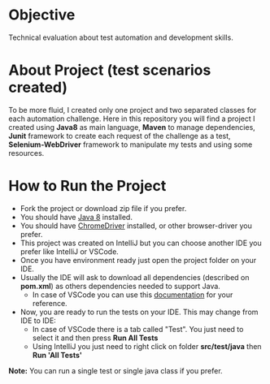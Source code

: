 # Objective
Technical evaluation about test automation and development skills.

# About Project (test scenarios created)
To be more fluid, I created only one project and two separated classes for each automation challenge.
Here in this repository you will find a project I created using __Java8__ as main language, __Maven__ to manage dependencies, __Junit__ framework to create each request of the challenge as a test, __Selenium-WebDriver__ framework to manipulate my tests and using some resources.


# How to Run the Project
* Fork the project or download zip file if you prefer.
* You should have [Java 8](https://www.java.com/en/download/help/index_installing.html) installed.
* You should have [ChromeDriver](https://chromedriver.chromium.org/downloads) installed, or other browser-driver you prefer.
* This project was created on IntelliJ but you can choose another IDE you prefer like IntelliJ or VSCode.
* Once you have environment ready just open the project folder on your IDE.
* Usually the IDE will ask to download all dependencies (described on __pom.xml__) as others dependencies needed to support Java.
  * In case of VSCode you can use this [documentation](https://code.visualstudio.com/docs/languages/java) for your reference.
* Now, you are ready to run the tests on your IDE. This may change from IDE to IDE:
  * In case of VSCode there is a tab called "Test". You just need to select it and then press __Run All Tests__
  * Using IntelliJ you just need to right click on folder __src/test/java__ then __Run 'All Tests'__

__Note:__ You can run a single test or single java class if you prefer.
